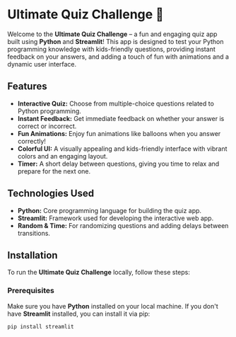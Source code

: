 # Ultimate Quiz Challenge 🎉

Welcome to the **Ultimate Quiz Challenge** – a fun and engaging quiz app built using **Python** and **Streamlit**! This app is designed to test your Python programming knowledge with kids-friendly questions, providing instant feedback on your answers, and adding a touch of fun with animations and a dynamic user interface.

## Features

- **Interactive Quiz:** Choose from multiple-choice questions related to Python programming.
- **Instant Feedback:** Get immediate feedback on whether your answer is correct or incorrect.
- **Fun Animations:** Enjoy fun animations like balloons when you answer correctly!
- **Colorful UI:** A visually appealing and kids-friendly interface with vibrant colors and an engaging layout.
- **Timer:** A short delay between questions, giving you time to relax and prepare for the next one.

## Technologies Used

- **Python:** Core programming language for building the quiz app.
- **Streamlit:** Framework used for developing the interactive web app.
- **Random & Time:** For randomizing questions and adding delays between transitions.

## Installation

To run the **Ultimate Quiz Challenge** locally, follow these steps:

### Prerequisites

Make sure you have **Python** installed on your local machine. If you don't have **Streamlit** installed, you can install it via pip:

```bash
pip install streamlit

